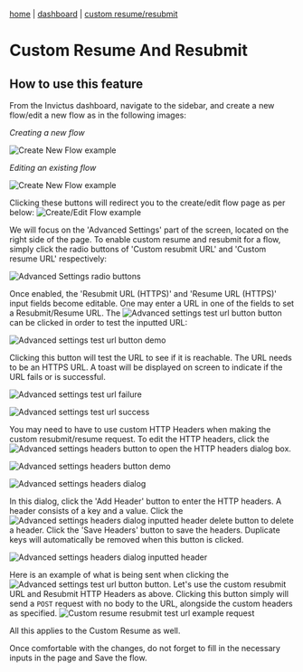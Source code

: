 [home](../README.md) | [dashboard](dashboard.md) | [custom resume/resubmit](custom-resumeresubmit.md)

# Custom Resume And Resubmit

## How to use this feature

From the Invictus dashboard, navigate to the sidebar, and create a new flow/edit a new flow as in the following images:

_Creating a new flow_

![Create New Flow example](../images/v2_custom-resumeresubmit-createflow.png)

_Editing an existing flow_

![Create New Flow example](../images/v2_custom-resumeresubmit-editflow.png)

Clicking these buttons will redirect you to the create/edit flow page as per below:
![Create/Edit Flow example](../images/v2_custom-resumeresubmit-flowscreen.png)

We will focus on the 'Advanced Settings' part of the screen, located on the right side of the page. To enable custom resume and resubmit for a flow, simply click the radio buttons of 'Custom resubmit URL' and 'Custom resume URL' respectively:

![Advanced Settings radio buttons](../images/v2_custom-resumeresubmit-flowscreen-advancedsettings.png)

Once enabled, the 'Resubmit URL (HTTPS)' and 'Resume URL (HTTPS)' input fields become editable. One may enter a URL in one of the fields to set a Resubmit/Resume URL. The ![Advanced settings test url button](../images/v2_custom-resumeresubmit-flowscreen-advancedsettings-testurl-button.png) button can be clicked in order to test the inputted URL:

![Advanced settings test url button demo](../images/v2_custom-resumeresubmit-flowscreen-advancedsettings-testurl.png)

Clicking this button will test the URL to see if it is reachable. The URL needs to be an HTTPS URL. A toast will be displayed on screen to indicate if the URL fails or is successful.

![Advanced settings test url failure](../images/v2_custom-resumeresubmit-flowscreen-advancedsettings-testurl-failure.png)

![Advanced settings test url success](../images/v2_custom-resumeresubmit-flowscreen-advancedsettings-testurl-success.png)

You may need to have to use custom HTTP Headers when making the custom resubmit/resume request. To edit the HTTP headers, click the ![Advanced settings headers button](../images/v2_custom-resumeresubmit-flowscreen-advancedsettings-headers-button.png) to open the HTTP headers dialog box.

![Advanced settings headers button demo](../images/v2_custom-resumeresubmit-flowscreen-advancedsettings-headers.png)

![Advanced settings headers dialog](../images/v2_custom-resumeresubmit-flowscreen-advancedsettings-headers-dialog.png)

In this dialog, click the 'Add Header' button to enter the HTTP headers. A header consists of a key and a value. Click the ![Advanced settings headers dialog inputted header delete button](../images/v2_custom-resumeresubmit-flowscreen-advancedsettings-headers-dialog-inputted-header-delete-icon.png) to delete a header. Click the 'Save Headers' button to save the headers. Duplicate keys will automatically be removed when this button is clicked.

![Advanced settings headers dialog inputted header](../images/v2_custom-resumeresubmit-flowscreen-advancedsettings-headers-dialog-inputted-header.png)

Here is an example of what is being sent when clicking the ![Advanced settings test url button](../images/v2_custom-resumeresubmit-flowscreen-advancedsettings-testurl-button.png) button. Let's use the custom resubmit URL and Resubmit HTTP Headers as above. Clicking this button simply will send a `POST` request with no body to the URL, alongside the custom headers as specified.
![Custom resume resubmit test url example request](../images/v2_custom-resumeresubmit-flowscreen-advancedsettings-testurl-example-request.png)

All this applies to the Custom Resume as well.

Once comfortable with the changes, do not forget to fill in the necessary inputs in the page and Save the flow.
